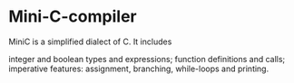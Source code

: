 # Mini-C-compiler

MiniC is a simplified dialect of C. It includes

integer and boolean types and expressions;
function definitions and calls;
imperative features: assignment, branching, while-loops and printing.
